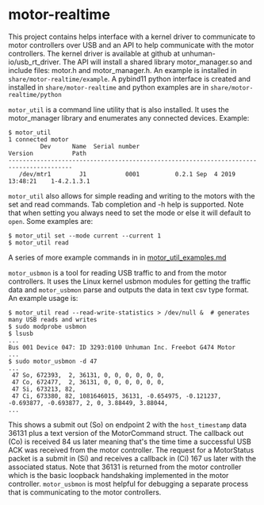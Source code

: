 # motor-realtime

This project contains helps interface with a kernel driver to communicate to motor 
controllers over USB and an API to help communicate with the motor 
controllers. The kernel driver is available at github at unhuman-io/usb_rt_driver. 
The API will install a shared library motor_manager.so and include files: motor.h 
and motor_manager.h. An example is installed in `share/motor-realtime/example`. A 
pybind11 python interface is created and installed in `share/motor-realtime` 
and python examples are in `share/motor-realtime/python` 

`motor_util` is a command line utility that is also installed. It uses 
the motor_manager library and enumerates any connected devices. 
Example:
```console
$ motor_util
1 connected motor
         Dev      Name  Serial number                             Version           Path
----------------------------------------------------------------------------------------
   /dev/mtr1        J1           0001          0.2.1 Sep  4 2019 13:48:21    1-4.2.1.3.1
```
`motor_util` also allows for simple reading and writing to the motors with the set and read commands. Tab completion and -h help is supported. Note that when setting you always need to set the mode or else it 
will default to `open`. Some examples are: 
```console
$ motor_util set --mode current --current 1
$ motor_util read
```
A series of more example commands in in [motor_util_examples.md](doc/motor_util_examples.md)

`motor_usbmon` is a tool for reading USB traffic to and from the motor controllers. 
It uses the Linux kernel usbmon modules for getting the traffic data and `motor_usbmon` 
parse and outputs the data in text csv type format. An example usage is:
```console
$ motor_util read --read-write-statistics > /dev/null &  # generates many USB reads and writes
$ sudo modprobe usbmon
$ lsusb
...
Bus 001 Device 047: ID 3293:0100 Unhuman Inc. Freebot G474 Motor
...
$ sudo motor_usbmon -d 47
...
 47 So, 672393,  2, 36131, 0, 0, 0, 0, 0, 0, 
 47 Co, 672477,  2, 36131, 0, 0, 0, 0, 0, 0, 
 47 Si, 673213, 82, 
 47 Ci, 673380, 82, 1081646015, 36131, -0.654975, -0.121237, -0.693877, -0.693877, 2, 0, 3.88449, 3.88044, 
...
```
This shows a submit out (So) on endpoint 2 with the `host_timestamp` data 36131 plus a text version of 
the MotorCommand struct. The callback out (Co) is received 84 us later meaning that's the time time a 
successful USB ACK was received from the motor controller. The request for a MotorStatus
packet is a submit in (Si) and receives a callback in (Ci) 167 us later with the associated status. 
Note that 36131 is returned from the motor controller which is the basic loopback handshaking 
implemented in the motor controller. `motor_usbmon` is most helpful for debugging a separate 
process that is communicating to the motor controllers.
